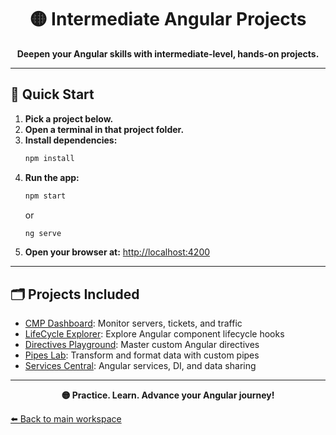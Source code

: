 <!-- filepath: c:\Users\ABC\Documents\Github\Angular\Intermediate\README.md -->
<h1 align="center">🟡 Intermediate Angular Projects</h1>

<p align="center">
  <b>Deepen your Angular skills with intermediate-level, hands-on projects.</b>
</p>

---

## 🚀 Quick Start

1. **Pick a project below.**
2. **Open a terminal in that project folder.**
3. **Install dependencies:**
   ```cmd
   npm install
   ```
4. **Run the app:**
   ```cmd
   npm start
   ```
   or
   ```cmd
   ng serve
   ```
5. **Open your browser at:** [http://localhost:4200](http://localhost:4200)

---

## 🗂️ Projects Included

- [CMP Dashboard](./Components): Monitor servers, tickets, and traffic
- [LifeCycle Explorer](./LifeCycle): Explore Angular component lifecycle hooks
- [Directives Playground](./Directives): Master custom Angular directives
- [Pipes Lab](./Pipes): Transform and format data with custom pipes
- [Services Central](./Services): Angular services, DI, and data sharing

---

<p align="center">
  <b>🟡 Practice. Learn. Advance your Angular journey!</b>
</p>

[⬅️ Back to main workspace](../README.md)
